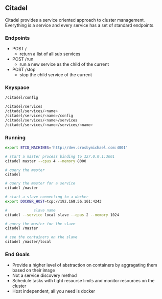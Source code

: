 ## Citadel
Citadel provides a service oriented approach to cluster management.  Everything is a service and every service has a set of standard endpoints.

### Endpoints
* POST /
    * return a list of all sub services
* POST /run
    * run a new service as the child of the current
* POST /stop
    * stop the child service of the current

### Keyspace

```bash
/citadel/config

/citadel/services
/citadel/services/<name>
/citadel/services/<name>/config
/citadel/services/<name>/services
/citadel/services/<name>/services/<name>
```


### Running


```bash
export ETCD_MACHINES='http://dev.crosbymichael.com:4001'

# start a master process binding to 127.0.0.1:3001
citadel master --cpus 4 --memory 8000

# query the master
citadel

# query the master for a service
citadel /master

# start a slave connecting to a docker
export DOCKER_HOST=tcp://192.168.56.101:4243

#            slave name
citadel --service local slave --cpus 2 --memory 1024

# query the master for the slave
citadel /master

# see the containers on the slave
citadel /master/local

```



### End Goals
* Provide a higher level of abstraction on containers by aggragating them based on their image
* Not a service discovery method
* Schedule tasks with tight resourse limits and monitor resources on the cluster
* Host independent, all you need is docker


